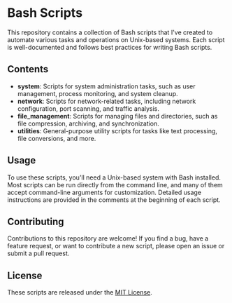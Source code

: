 # Bash Scripts

This repository contains a collection of Bash scripts that I've created to automate various tasks and operations on Unix-based systems. Each script is well-documented and follows best practices for writing Bash scripts.

## Contents

- **system**: Scripts for system administration tasks, such as user management, process monitoring, and system cleanup.
- **network**: Scripts for network-related tasks, including network configuration, port scanning, and traffic analysis.
- **file_management**: Scripts for managing files and directories, such as file compression, archiving, and synchronization.
- **utilities**: General-purpose utility scripts for tasks like text processing, file conversions, and more.

## Usage

To use these scripts, you'll need a Unix-based system with Bash installed. Most scripts can be run directly from the command line, and many of them accept command-line arguments for customization. Detailed usage instructions are provided in the comments at the beginning of each script.

## Contributing

Contributions to this repository are welcome! If you find a bug, have a feature request, or want to contribute a new script, please open an issue or submit a pull request.

## License

These scripts are released under the [MIT License](LICENSE).
